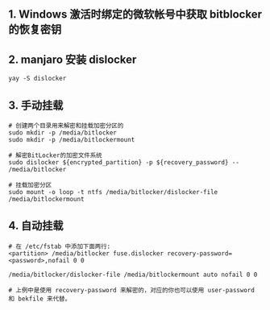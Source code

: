 ## 1. Windows 激活时绑定的微软帐号中获取 bitblocker 的恢复密钥

## 2. manjaro 安装 dislocker

``` shell
yay -S dislocker
```

## 3. 手动挂载

``` shell
# 创建两个目录用来解密和挂载加密分区的
sudo mkdir -p /media/bitlocker
sudo mkdir -p /media/bitlockermount

# 解密BitLocker的加密文件系统
sudo dislocker ${encrypted_partition} -p ${recovery_password} -- /media/bitlocker

# 挂载加密分区
sudo mount -o loop -t ntfs /media/bitlocker/dislocker-file /media/bitlockermount
```

## 4. 自动挂载

``` shell
# 在 /etc/fstab 中添加下面两行:
<partition> /media/bitlocker fuse.dislocker recovery-password=<password>,nofail 0 0

/media/bitlocker/dislocker-file /media/bitlockermount auto nofail 0 0

# 上例中是使用 recovery-password 来解密的，对应的你也可以使用 user-password 和 bekfile 来代替。
```
